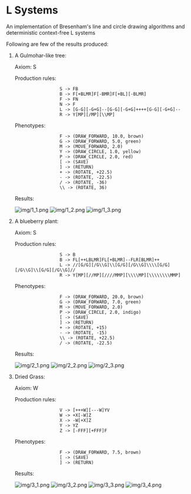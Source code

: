 # L Systems
An implementation of Bresenham's line and circle drawing algorithms and deterministic context-free L systems

Following are few of the results produced:

1. A Gulmohar-like tree:

    Axiom: S
    
    Production rules:
    
                        S -> FB
                        B -> F[+BLMR]F[-BMR]F[+BL][-BLMR]
                        F -> FN
                        N -> F
                        L -> [G-G][-G+G]--[G-G][-G+G]++++[G-G][-G+G]--
                        R -> Y[MP][/MP][\\MP]
                        
    Phenotypes:
    
                        F -> (DRAW_FORWARD, 10.0, brown)
                        G -> (DRAW_FORWARD, 5.0, green)
                        M -> (MOVE_FORWARD, 2.0)
                        Y -> (DRAW_CIRCLE, 1.0, yellow)
                        P -> (DRAW_CIRCLE, 2.0, red)
                        [ -> (SAVE)
                        ] -> (RETURN)
                        + -> (ROTATE, +22.5)
                        - -> (ROTATE, -22.5)
                        / -> (ROTATE, -36)
                        \\ -> (ROTATE, 36)
                        
    Results:
    
    ![img/1_1.png](/relative/path/to/img.jpg?raw=true "n=3")
    ![img/1_2.png](/relative/path/to/img.jpg?raw=true "n=5")
    ![img/1_3.png](/relative/path/to/img.jpg?raw=true "n=7")
    
    
2. A blueberry plant:

    Axiom: S

    Production rules:

                        S -> B
                        B -> FL[++LBLMR]FL[+BLMR]--FLR[BLMR]++
                        L -> //[G/G][/G\\G]\\[G/G][/G\\G]\\\\[G/G][/G\\G]\\[G/G][/G\\G]//
                        R -> Y[MP][//MP][////MMP][\\\\MP][\\\\\\\\MMP]
                        
    Phenotypes:

                        F -> (DRAW_FORWARD, 20.0, brown)
                        G -> (DRAW_FORWARD, 7.0, green)
                        M -> (MOVE_FORWARD, 2.0)
                        P -> (DRAW_CIRCLE, 2.0, indigo)
                        [ -> (SAVE)
                        ] -> (RETURN)
                        + -> (ROTATE, +15)
                        - -> (ROTATE, -15)
                        \\ -> (ROTATE, +22.5)
                        / -> (ROTATE, -22.5)
                        
    Results:
    
    ![img/2_1.png](/relative/path/to/img.jpg?raw=true "n=2")
    ![img/2_2.png](/relative/path/to/img.jpg?raw=true "n=4")
    ![img/2_3.png](/relative/path/to/img.jpg?raw=true "n=6")
    

3. Dried Grass:

    Axiom: W

    Production rules:

                        V -> [+++W][---W]YV
                        W -> +X[-W]Z
                        X -> -W[+X]Z
                        Y -> YZ
                        Z -> [-FFF][+FFF]F
                        
    Phenotypes:

                        F -> (DRAW_FORWARD, 7.5, brown)
                        [ -> (SAVE)
                        ] -> (RETURN)
                        
    Results:
    
    ![img/3_1.png](/relative/path/to/img.jpg?raw=true "n=2")
    ![img/3_2.png](/relative/path/to/img.jpg?raw=true "n=4")
    ![img/3_3.png](/relative/path/to/img.jpg?raw=true "n=6")
    ![img/3_4.png](/relative/path/to/img.jpg?raw=true "n=8")
